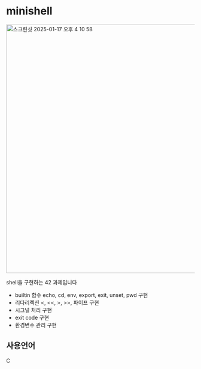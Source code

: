 # minishell

<img width="663" alt="스크린샷 2025-01-17 오후 4 10 58" src="https://github.com/user-attachments/assets/ec9d34d2-c143-49c7-9b5b-b957e3cf4a6e" />

shell을 구현하는 42 과제입니다

 - builtin 함수 echo, cd, env, export, exit, unset, pwd 구현
 - 리다리렉션 <, <<, >, >>, 파이프 구현
 - 시그널 처리 구현
 - exit code 구현
 - 환경변수 관리 구현

## 사용언어
  C

